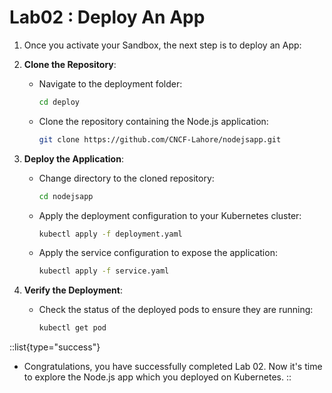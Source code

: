 # Lab02 : Deploy An App

1. Once you activate your Sandbox, the next step is to deploy an App:

2. **Clone the Repository**:
    - Navigate to the deployment folder:
      ```bash
      cd deploy
      ```
    - Clone the repository containing the Node.js application:
      ```bash
      git clone https://github.com/CNCF-Lahore/nodejsapp.git
      ```

3. **Deploy the Application**:
    - Change directory to the cloned repository:
      ```bash
      cd nodejsapp
      ```
    - Apply the deployment configuration to your Kubernetes cluster:
      ```bash
      kubectl apply -f deployment.yaml
      ```
    - Apply the service configuration to expose the application:
      ```bash
      kubectl apply -f service.yaml
      ```

4. **Verify the Deployment**:
    - Check the status of the deployed pods to ensure they are running:
      ```bash
      kubectl get pod
      ```

::list{type="success"}
- Congratulations, you have successfully completed Lab 02. Now it's time to explore the Node.js app which you deployed on Kubernetes.
::
